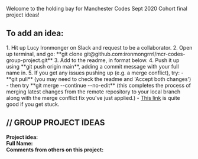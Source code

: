Welcome to the holding bay for Manchester Codes Sept 2020 Cohort final project ideas! 

<h2>To add an idea:</h2>
1. Hit up Lucy Ironmonger on Slack and request to be a collaborator.
2. Open up terminal, and go: **git clone git@github.com:ironmongrrrl/mcr-codes-group-project.git**
3. Add to the readme, in format below.
4. Push it up using **git push origin main**, adding a commit message with your full name in.
5. If you get any issues pushing up (e.g. a merge conflict), try:
- **git pull** (you may need to check the readme and 'Accept both changes')
- then try **git merge --continue --no-edit** (this completes the process of merging latest changes from the remote repository to your local branch along with the merge conflict fix you've just applied.)
- <a href="https://www.manchestercodes.com/platform/module/programming-foundations/git-intro">This link</a> is quite good if you get stuck.


<h2>// GROUP PROJECT IDEAS</h2>

**Project idea:**<br>
**Full Name:**<br>
**Comments from others on this project:**